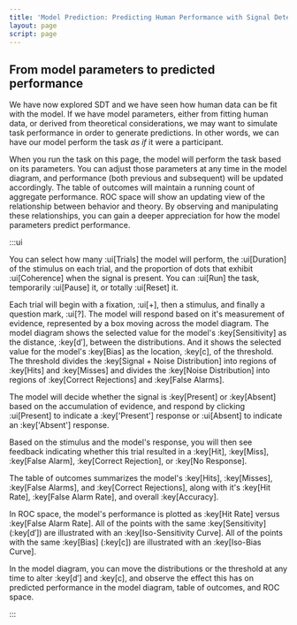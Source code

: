 ```yaml
---
title: 'Model Prediction: Predicting Human Performance with Signal Detection Theory'
layout: page
script: page
---
```


## From model parameters to predicted performance

We have now explored SDT and we have seen how human data can be fit with the model. If we have model
parameters, either from fitting human data, or derived from theoretical considerations, we may want
to simulate task performance in order to generate predictions. In other words, we can have our model
perform the task *as if* it were a participant.

When you run the task on this page, the model will perform the task based on its parameters. You can
adjust those parameters at any time in the model diagram, and performance (both previous and
subsequent) will be updated accordingly. The table of outcomes will maintain a running count of
aggregate performance. ROC space will show an updating view of the relationship between behavior and
theory. By observing and manipulating these relationships, you can gain a deeper appreciation for
how the model parameters predict performance.

<sdt-example-model>
  <detectable-control run pause reset coherence=".5" trials="10" duration="500"></detectable-control>
  <rdk-task count="100" coherence=".5" trials="10" duration="500" wait="500" iti="500"></rdk-task>
  <sdt-model interactive threshold bias distributions sensitivity histogram
    color="outcome" d="1" c=".5"></sdt-model>
  <detectable-response trial feedback="outcome"></detectable-response>
  <detectable-table numeric summary="stimulusRates accuracy" hits="0" misses="0" false-alarms="0" correct-rejections="0">
    </detectable-table>
  <roc-space hr=".5" far=".5" point="all" iso-d="all" iso-c="all"></roc-space>
</sdt-example-model>

:::ui

You can select how many :ui[Trials] the model will perform, the :ui[Duration] of the stimulus on
each trial, and the proportion of dots that exhibit :ui[Coherence] when the signal is present. You
can :ui[Run] the task, temporarily :ui[Pause] it, or totally :ui[Reset] it.

Each trial will begin with a fixation, :ui[+], then a stimulus, and finally a question mark, :ui[?].
The model will respond based on it's measurement of evidence, represented by a box moving across the
model diagram. The model diagram shows the selected value for the model's :key[Sensitivity] as the
distance, :key[<span class="math-var">d′</span>], between the distributions. And it shows the
selected value for the model's :key[Bias] as the location, :key[<span class="math-var">c</span>], of
the threshold. The threshold divides the :key[Signal + Noise Distribution] into regions of
:key[Hits] and :key[Misses] and divides the :key[Noise Distribution] into regions of :key[Correct
Rejections] and :key[False Alarms]. 

The model will decide whether the signal is :key[Present] or :key[Absent] based on the accumulation
of evidence, and respond by clicking :ui[Present] to indicate a :key['Present'] response or
:ui[Absent] to indicate an :key['Absent'] response.

Based on the stimulus and the model's response, you will then see feedback indicating whether this
trial resulted in a :key[Hit], :key[Miss], :key[False Alarm], :key[Correct Rejection], or :key[No
Response].

The table of outcomes summarizes the model's :key[Hits], :key[Misses], :key[False Alarms], and
:key[Correct Rejections], along with it's :key[Hit Rate], :key[False Alarm Rate], and overall
:key[Accuracy].

In ROC space, the model's performance is plotted as :key[Hit Rate] versus :key[False Alarm Rate].
All of the points with the same :key[Sensitivity] (:key[<span class="math-var">d′</span>]) are
illustrated with an :key[Iso-Sensitivity Curve]. All of the points with the same :key[Bias]
(:key[<span class="math-var">c</span>]) are illustrated with an :key[Iso-Bias Curve].

In the model diagram, you can move the distributions or the threshold at any time to alter
:key[<span class="math-var">d′</span>] and :key[<span class="math-var">c</span>], and observe the
effect this has on predicted performance in the model diagram, table of outcomes, and ROC space.

:::
